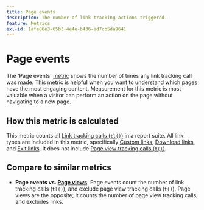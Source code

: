 ```yaml
---
title: Page events
description: The number of link tracking actions triggered.
feature: Metrics
exl-id: 1afe86e3-65b3-4e4e-b436-ed7cb5da9641
---
```

# Page events

The 'Page events' [metric](overview.md) shows the number of times any link tracking call was made. This metric is helpful when you want to understand which pages have the most engaging content. Measurement for this metric is most valuable when a visitor can perform an action on the page without navigating to a new page.

## How this metric is calculated

This metric counts all [Link tracking calls (`tl()`)](/help/implement/vars/functions/tl-method.md) in a report suite. All link types are included in this metric, specifically [Custom links](../dimensions/custom-link.md), [Download links](../dimensions/download-link.md), and [Exit links](../dimensions/exit-link.md). It does not include [Page view tracking calls (`t()`)](/help/implement/vars/functions/t-method.md).

## Compare to similar metrics

* **Page events vs. [Page views](page-views.md)**: Page events count the number of link tracking calls (`tl()`), and exclude page view tracking calls (`t()`). Page views are the opposite; it counts the number of page view tracking calls, and excludes links.
